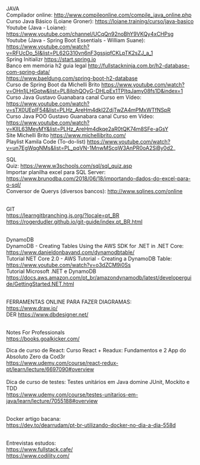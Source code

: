 JAVA <br>
Compilador online: http://www.compileonline.com/compile_java_online.php <br>
Curso Java Básico (Loiane Groner): https://loiane.training/curso/java-basico <br>
Youtube (Java - Loiane): https://www.youtube.com/channel/UCqQn92noBhY9VKQy4xCHPsg <br>
Youtube (Java - Spring Boot Essentials - William Suane): https://www.youtube.com/watch?v=RFUcDo_5I&list=PL62G310vn6nF3gssjqfCKLpTK2sZJ_a_1 <br>
Spring Initializr https://start.spring.io <br>
Banco em memória h2 guia legal http://fullstackninja.com.br/h2-database-com-spring-data/ <br>
https://www.baeldung.com/spring-boot-h2-database <br>
Curso de Spring Boot da Michelli Brito https://www.youtube.com/watch?v=OHn1jLHGptw&list=PL8iIphQOyG-DHLpEx1TPItqJamy08fs1D&index=1 <br>
Curso Java Gustavo Guanabara canal Curso em Vídeo: https://www.youtube.com/watch?v=sTX0UEplF54&list=PLHz_AreHm4dkI2ZdjTwZA4mPMxWTfNSpR </br>
Curso Java POO Gustavo Guanabara canal Curso em Vídeo: https://www.youtube.com/watch?v=KlIL63MeyMY&list=PLHz_AreHm4dkqe2aR0tQK74m8SFe-aGsY <br>
Site Michelli Brito https://www.michellibrito.com/<br>
Playlist Kamila Code (To-do-list) https://www.youtube.com/watch?v=un7EgWqgNMs&list=PL_pqVN-1MnwMScqW3AnPR0oA2SiBy0d2_
<br>

SQL <br>
Quiz: https://www.w3schools.com/sql/sql_quiz.asp <br>
Importar planilha excel para SQL Server: https://www.brunodba.com/2018/06/18/importando-dados-do-excel-para-o-sql/ <br>
Conversor de Querys (diversos bancos): http://www.sqlines.com/online <br>
<br>

GIT <br>
https://learngitbranching.js.org/?locale=pt_BR <br>
https://rogerdudler.github.io/git-guide/index.pt_BR.html <br>
<br>

DynamoDB <br>
DynamoDB - Creating Tables Using the AWS SDK for .NET in .NET Core: <br>
https://www.danieldonbavand.com/dynamodbtable/  <br>
Tutorial NET Core 2.0 - AWS Tutorial - Creating a DynamoDB Table: <br>
https://www.youtube.com/watch?v=o3dZCM9i0Ss <br>
Tutorial Microsoft .NET e DynamoDB <br>
https://docs.aws.amazon.com/pt_br/amazondynamodb/latest/developerguide/GettingStarted.NET.html <br>
<br>

FERRAMENTAS ONLINE PARA FAZER DIAGRAMAS:<br>
https://www.draw.io/ <br>
DER https://www.dbdesigner.net/ <br>
<br>

Notes For Professionals<br>
https://books.goalkicker.com/ <br>

Dica de curso de React: Curso React + Readux: Fundamentos e 2 App do Absoluto Zero da Cod3r <br>
https://www.udemy.com/course/react-redux-pt/learn/lecture/6697090#overview <br>
<br>
Dica de curso de testes: Testes unitários em Java domine JUnit, Mockito e TDD <br>
https://www.udemy.com/course/testes-unitarios-em-java/learn/lecture/7055188#overview <br>
<br>

Docker artigo bacana: <br>
https://dev.to/dearrudam/pt-br-utilizando-docker-no-dia-a-dia-558d <br>
<br>

Entrevistas estudos: <br>
https://www.fullstack.cafe/ <br>
https://www.codility.com/ <br>
<br>

<!--
Cloud Azure:
https://maismulheres.tech/ <br>
https://www.pramp.com/ <br>
-->




